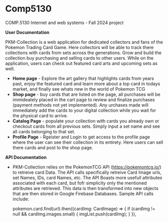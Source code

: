 # Comp5130
COMP.5130 Internet and web systems - Fall 2024 project

**User Documentation**

PKM-Collection is a web application for dedicated collectors and fans of the Pokemon Trading Card Game. Here collectors will be able to track there collections with cards from sets across the generations. Grow and build the collection buy purchasing and selling cards to other users. While on the application, users can check out featured card arts and upcoming sets as well.

- **Home page** - Explore the art gallery that highlights cards from years past, enjoy the featured card and learn more about a top card in todays market, and finally see whats new in the world of Pokemon TCG
- **Shop page** - buy cards that are listed on the page, all purchases will be immideately placed in the cart page to review and finalize purchases (payment methods not yet implemented). Any urchases made will immediately add the cards to your digital collection while you wait for the physical card to arrive.
- **Catalog Page** - populate your collection with cards you already own or checkout cards from all previous sets. Simply input a set name and see all cards belonging to that set.
- **Profile Page** - Rgeister and Login to get access to the profile page where the user can see their collection in its entirety. Here users can sell there cards and post to the shop page.

**API Documentation**

- PKM-Collection relies on the PokemonTCG API (https://pokemontcg.io/) to retreive card Data. The API calls specifically retreive Card Image urls, set Names, IDs, card Names, etc. The API Boasts more usefull attributes associated with each card, but fofr simplicity only the mentioned attributes are retrieved. This data is then transformed into new objects that are then stored in Google Firebase Databases. Sample API calls include:

  pokemon.card.find(url).then((cardImg: CardImage) => {
                if (cardImg != null && cardImg.images.small) {
                  imgList.push(cardImg);
                }
              }),
